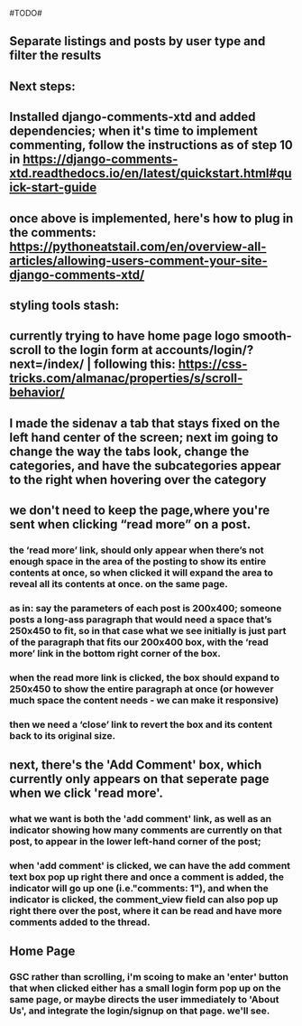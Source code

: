 #TODO#



## Separate listings and posts by user type and filter the results

## Next steps:

## Installed django-comments-xtd and added dependencies; when it's time to implement commenting, follow the instructions as of step 10 in https://django-comments-xtd.readthedocs.io/en/latest/quickstart.html#quick-start-guide

## once above is implemented, here's how to plug in the comments: https://pythoneatstail.com/en/overview-all-articles/allowing-users-comment-your-site-django-comments-xtd/

## styling tools stash: 
## 
## currently trying to have home page logo smooth-scroll to the login form at accounts/login/?next=/index/ | following this: https://css-tricks.com/almanac/properties/s/scroll-behavior/




 <!-- GSC  -->
## I made the sidenav a tab that stays fixed on the left hand center of the screen; next im going to change the way the tabs look, change the categories, and have the subcategories appear to the right when hovering over the category

<!-- GSC -->
##  we don't need to keep the page,where you're sent when clicking “read more” on a post.

 <!-- GSC  -->
### the ‘read more’ link, should only appear when there’s not enough space in the area of the posting to show its entire contents at once, so when clicked it will expand the area to reveal all its contents at once. on the same page. 

<!-- GSC -->
###  as in: say the parameters of each post is 200x400; someone posts a long-ass paragraph that would need a space that’s 250x450 to fit, so in that case what we see initially is just part of the paragraph that fits our 200x400 box, with the ‘read more’ link in the bottom right corner of the box.

<!-- GSC -->
###  when the read more link is clicked, the box should expand to 250x450 to show the entire paragraph at once (or however much space the content needs - we can make it responsive)

### then we need a ‘close’ link to revert the box and its content back to its original size.

## next, there's the 'Add Comment' box, which currently only appears on that seperate page when we click 'read more'. 

### what we want is both the 'add comment' link, as well as an indicator showing how many comments are currently on that post, to appear in the lower left-hand corner of the post; 

### when 'add comment' is clicked, we can have the add comment text box pop up right there and once a comment is added, the indicator will go up one (i.e."comments: 1"), and when the indicator is clicked, the comment_view field can also pop up right there over the post, where it can be read and have more comments added to the thread.

## Home Page

### GSC rather than scrolling, i'm scoing to make an 'enter' button that when clicked either has a small login form pop up on the same page, or maybe directs the user immediately to 'About Us', and integrate the login/signup on that page. we'll see. 


